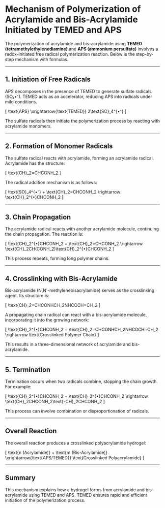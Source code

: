 # Mechanism of Polymerization of Acrylamide and Bis-Acrylamide Initiated by TEMED and APS

The polymerization of acrylamide and bis-acrylamide using **TEMED (tetramethylethylenediamine)** and **APS (ammonium persulfate)** involves a redox-initiated free radical polymerization reaction. Below is the step-by-step mechanism with formulas.

---

## 1. Initiation of Free Radicals
APS decomposes in the presence of TEMED to generate sulfate radicals (SO₄•⁻). TEMED acts as an accelerator, reducing APS into radicals under mild conditions.

\[
\text{APS} \xrightarrow{\text{TEMED}} 2\text{SO}_4^{•⁻}
\]

The sulfate radicals then initiate the polymerization process by reacting with acrylamide monomers.

---

## 2. Formation of Monomer Radicals
The sulfate radical reacts with acrylamide, forming an acrylamide radical. Acrylamide has the structure:

\[
\text{CH}_2=CHCONH_2
\]

The radical addition mechanism is as follows:

\[
\text{SO}_4^{•⁻} + \text{CH}_2=CHCONH_2 \rightarrow \text{CH}_2^{•}CHCONH_2
\]

---

## 3. Chain Propagation
The acrylamide radical reacts with another acrylamide molecule, continuing the chain propagation. The reaction is:

\[
\text{CH}_2^{•}CHCONH_2 + \text{CH}_2=CHCONH_2 \rightarrow \text{CH}_2CH(CONH_2)\text{CH}_2^{•}CHCONH_2
\]

This process repeats, forming long polymer chains.

---

## 4. Crosslinking with Bis-Acrylamide
Bis-acrylamide (N,N'-methylenebisacrylamide) serves as the crosslinking agent. Its structure is:

\[
\text{CH}_2=CHCONHCH_2NHCOCH=CH_2
\]

A propagating chain radical can react with a bis-acrylamide molecule, incorporating it into the growing network:

\[
\text{CH}_2^{•}CHCONH_2 + \text{CH}_2=CHCONHCH_2NHCOCH=CH_2 \rightarrow \text{Crosslinked Polymer Chain}
\]

This results in a three-dimensional network of acrylamide and bis-acrylamide.

---

## 5. Termination
Termination occurs when two radicals combine, stopping the chain growth. For example:

\[
\text{CH}_2^{•}CHCONH_2 + \text{CH}_2^{•}CHCONH_2 \rightarrow \text{CH}_2CHCONH_2\text{-CH}_2CHCONH_2
\]

This process can involve combination or disproportionation of radicals.

---

## Overall Reaction
The overall reaction produces a crosslinked polyacrylamide hydrogel:

\[
\text{n (Acrylamide)} + \text{m (Bis-Acrylamide)} \xrightarrow{\text{APS/TEMED}} \text{Crosslinked Polyacrylamide}
\]

---

## Summary
This mechanism explains how a hydrogel forms from acrylamide and bis-acrylamide using TEMED and APS. TEMED ensures rapid and efficient initiation of the polymerization process.

